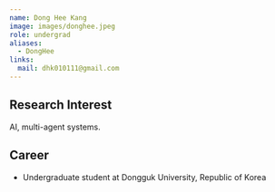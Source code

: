 ```yaml
---
name: Dong Hee Kang 
image: images/donghee.jpeg
role: undergrad
aliases:
  - DongHee
links:
  mail: dhk010111@gmail.com
---
```


## Research Interest

AI, multi-agent systems.

## Career

- Undergraduate student at Dongguk University, Republic of Korea 

